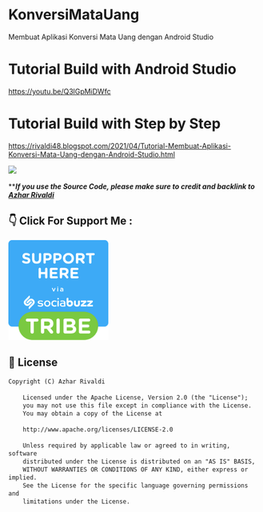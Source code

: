 # KonversiMataUang
Membuat Aplikasi Konversi Mata Uang dengan Android Studio

# Tutorial Build with Android Studio
https://youtu.be/Q3lGpMiDWfc

# Tutorial Build with Step by Step
https://rivaldi48.blogspot.com/2021/04/Tutorial-Membuat-Aplikasi-Konversi-Mata-Uang-dengan-Android-Studio.html

<img src="https://1.bp.blogspot.com/-JAkZpctnZ-k/YIeojjvc-RI/AAAAAAAAH2M/qlaqWJNynq0fsabEkdp81OvHmd_Q-uAYACLcBGAsYHQ/s2048/Tutorial%2BMembuat%2BAplikasi%2BKonversi%2BMata%2BUang%2Bdengan%2BAndroid%2BStudio.png" data-canonical-src="https://1.bp.blogspot.com/-JAkZpctnZ-k/YIeojjvc-RI/AAAAAAAAH2M/qlaqWJNynq0fsabEkdp81OvHmd_Q-uAYACLcBGAsYHQ/s2048/Tutorial%2BMembuat%2BAplikasi%2BKonversi%2BMata%2BUang%2Bdengan%2BAndroid%2BStudio.png" style="max-width:100%;">

*****If you use the Source Code, please make sure to credit and backlink to [Azhar Rivaldi](https://rivaldi48.blogspot.com/)***

## 👇 Click For Support Me :
<a href="https://sociabuzz.com/azharrvldi_/donate"> 
<img src="https://github.com/AzharRivaldi/AzharRivaldi/blob/master/Support%20Here.png" width="200" height="200"></a>

## 📄 License

```
Copyright (C) Azhar Rivaldi

    Licensed under the Apache License, Version 2.0 (the "License");
    you may not use this file except in compliance with the License.
    You may obtain a copy of the License at

    http://www.apache.org/licenses/LICENSE-2.0

    Unless required by applicable law or agreed to in writing, software
    distributed under the License is distributed on an "AS IS" BASIS,
    WITHOUT WARRANTIES OR CONDITIONS OF ANY KIND, either express or implied.
    See the License for the specific language governing permissions and
    limitations under the License.

``` 
